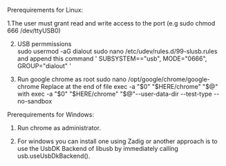 Prerequirements for Linux:

1.The user must grant read and write access to the port (e.g sudo chmod 666 /dev/ttyUSB0)

2. USB permmissions  
   sudo usermod -aG dialout <user>
   sudo nano /etc/udev/rules.d/99-slusb.rules and append this command ' SUBSYSTEM=="usb", MODE="0666", GROUP="dialout" '

3. Run google chrome as root
   sudo nano /opt/google/chrome/google-chrome
   Replace at the end of file
   exec -a "$0" "$HERE/chrome" "$@"
   with
   exec -a "$0" "$HERE/chrome" "$@"--user-data-dir --test-type --no-sandbox

Prerequirements for Windows:

1. Run chrome as administrator.

2. For windows you can install one using Zadig or another approach is to use the UsbDK Backend of libusb by immediately calling usb.useUsbDkBackend().
